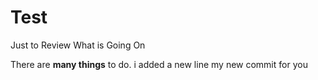 # Test
Just to Review What is Going On

There are __many things__ to do.
i added a new line
my new commit for you
